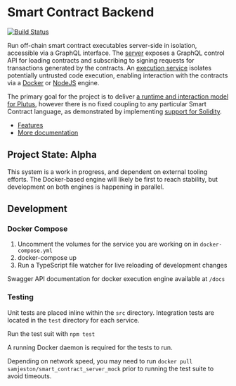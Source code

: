 # Smart Contract Backend

[![Build Status](http://13.238.211.79:8080/buildStatus/icon?job=smart-contract-backend)](http://13.238.211.79:8080/job/smart-contract-backend/)

Run off-chain smart contract executables server-side in isolation, accessible via a GraphQL interface. The [server](src/server/README.md) exposes a GraphQL control API for loading contracts and subscribing to signing requests for transactions generated by the contracts. An [execution service](src/execution_service/README.md) isolates potentially untrusted code execution, enabling interaction with the contracts via a [Docker](src/execution_service/infrastructure/execution_engines/DockerExecutionEngine.ts) or [NodeJS](src/execution_service/infrastructure/execution_engines/NodeJsExecutionEngine.ts) engine.

The primary goal for the project is to deliver [a runtime and interaction model for Plutus](docs/Plutus_runtime_and_interaction_model.md), however there is no fixed coupling to any particular Smart Contract language, as demonstrated by implementing [support for Solidity](src/server/infrastructure/engine_clients/solidity/SolidityEngineClient.ts).

 - [Features](features)
 - [More documentation](docs)

## Project State: Alpha
This system is a work in progress, and dependent on external tooling efforts. The Docker-based engine will likely be first to reach stability, but development on both engines is happening in parallel.

## Development

### Docker Compose
1. Uncomment the volumes for the service you are working on in `docker-compose.yml`
2. docker-compose up
3. Run a TypeScript file watcher for live reloading of development changes

Swagger API documentation for docker execution engine available at `/docs`

### Testing
Unit tests are placed inline within the `src` directory. Integration tests are located in the `test` directory for each service.

Run the test suit with `npm test`

A running Docker daemon is required for the tests to run.

Depending on network speed, you may need to run `docker pull samjeston/smart_contract_server_mock` prior to running the test suite to avoid timeouts.
